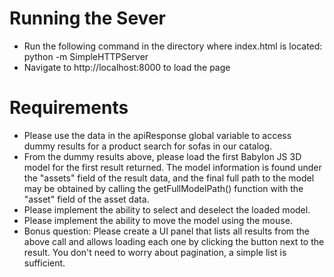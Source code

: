 Running the Sever
==========================
- Run the following command in the directory where index.html is located: python -m SimpleHTTPServer
- Navigate to http://localhost:8000 to load the page

Requirements
==========================

- Please use the data in the apiResponse global variable to access dummy 
  results for a product search for sofas in our catalog.
- From the dummy results above, please load the first Babylon JS 3D model 
  for the first result returned. The model information is found under the 
  "assets" field of the result data, and the final full path to the model 
  may be obtained by calling the getFullModelPath() function with the 
  "asset" field of the asset data.
- Please implement the ability to select and deselect the loaded model.
- Please implement the ability to move the model using the mouse.
- Bonus question: Please create a UI panel that lists all results from the 
  above call and allows loading each one by clicking the button next to the 
  result. You don't need to worry about pagination, a simple list is sufficient.